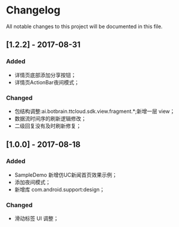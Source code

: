 # Changelog
All notable changes to this project will be documented in this file.

## [1.2.2] - 2017-08-31
### Added
- 详情页底部添加分享按钮；
- 详情页ActionBar夜间模式；
### Changed
- 包结构调整:ai.botbrain.ttcloud.sdk.view.fragment.*;新增一层 view；
- 数据流时间序的刷新逻辑修改；
- 二级回复没有及时刷新修复；

## [1.0.0] - 2017-08-18
### Added
- SampleDemo 新增仿UC新闻首页效果示例；
- 添加夜间模式；
- 新增库 com.android.support:design；
### Changed
- 滑动标签 UI 调整；

